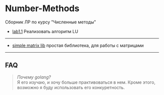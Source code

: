 # Number-Methods
Сборник ЛР по курсу "Численные методы"

* [lab1.1](cmd/lab%201.1) Реализовать алгоритм LU

---
* [simple matrix lib](pkg/matrix) простая библиотека, для работы с матрицами

---
## FAQ
> *Почему golang?* \
> Я его изучаю, и хочу больше практивоваться в нем.
> Кроме этого, возможно я буду использовать его конкуретность.

